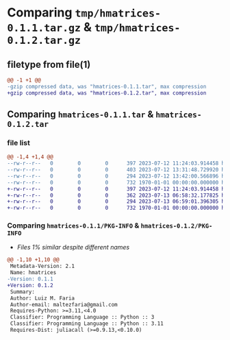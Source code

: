 # Comparing `tmp/hmatrices-0.1.1.tar.gz` & `tmp/hmatrices-0.1.2.tar.gz`

## filetype from file(1)

```diff
@@ -1 +1 @@
-gzip compressed data, was "hmatrices-0.1.1.tar", max compression
+gzip compressed data, was "hmatrices-0.1.2.tar", max compression
```

## Comparing `hmatrices-0.1.1.tar` & `hmatrices-0.1.2.tar`

### file list

```diff
@@ -1,4 +1,4 @@
--rw-r--r--   0        0        0      397 2023-07-12 11:24:03.914458 hmatrices-0.1.1/README.md
--rw-r--r--   0        0        0      403 2023-07-12 13:31:48.729920 hmatrices-0.1.1/hmatrices/__init__.py
--rw-r--r--   0        0        0      294 2023-07-12 13:42:00.566896 hmatrices-0.1.1/pyproject.toml
--rw-r--r--   0        0        0      732 1970-01-01 00:00:00.000000 hmatrices-0.1.1/PKG-INFO
+-rw-r--r--   0        0        0      397 2023-07-12 11:24:03.914458 hmatrices-0.1.2/README.md
+-rw-r--r--   0        0        0      362 2023-07-13 06:58:32.177825 hmatrices-0.1.2/hmatrices/__init__.py
+-rw-r--r--   0        0        0      294 2023-07-13 06:59:01.396305 hmatrices-0.1.2/pyproject.toml
+-rw-r--r--   0        0        0      732 1970-01-01 00:00:00.000000 hmatrices-0.1.2/PKG-INFO
```

### Comparing `hmatrices-0.1.1/PKG-INFO` & `hmatrices-0.1.2/PKG-INFO`

 * *Files 1% similar despite different names*

```diff
@@ -1,10 +1,10 @@
 Metadata-Version: 2.1
 Name: hmatrices
-Version: 0.1.1
+Version: 0.1.2
 Summary: 
 Author: Luiz M. Faria
 Author-email: maltezfaria@gmail.com
 Requires-Python: >=3.11,<4.0
 Classifier: Programming Language :: Python :: 3
 Classifier: Programming Language :: Python :: 3.11
 Requires-Dist: juliacall (>=0.9.13,<0.10.0)
```

